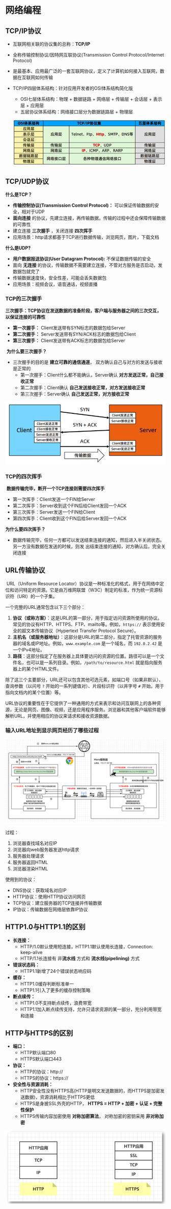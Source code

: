 # 网络编程

## TCP/IP协议

- 互联网相关联的协议集的总称：**TCP/IP**
- 全称传输控制协议/因特网互联协议(Transmission Control Protocol/Internet Protocol)

-  是最基本、应用最广泛的一套互联网协议，定义了计算机如何接入互联网，数据在互联网如何传输

- TCP/IP四层体系结构：针对应用开发者的OSI体系结构简化版

  - OSI七层体系结构：物理 + 数据链路 + 网络层 + 传输层 + 会话层 + 表示层 + 应用层
  - 五层协议体系结构：网络接口层分为数据链路层 + 物理层

  ![](image/tcp-ip.png)



## TCP/UDP协议

**什么是TCP？**

- **传输控制协议(Transmission Control Protocol)：** 可以保证传输数据的安全，相对于UDP 
- **面向连接** 的协议，先建立连接，再传输数据，传输的过程中还会保障传输数据的可靠性
- 建立连接 **三次握手** ，关闭连接 **四次挥手**
- 应用场景：http请求都基于TCP进行数据传输，浏览网页，图片，下载文档

**什么是UDP?**

- **用户数据报送协议(User Datagram Protocol):** 不保证数据传输的安全
- 面向 **无连接** 的协议，传输数据不需要建立连接，不管对方服务是否启动，发数据包就完了
- 传输数据速度快，安全性差，可能会丢失数据包
- 应用场景：视频会议，语音通话，视频直播



### TCP的三次握手

​	**三次握手：TCP协议在发送数据的准备阶段，客户端与服务器之间的三次交互，以保证连接的可靠性**	

- **第一次握手：** Client发送带有SYN标志的数据包给Server
- **第二次握手：** Server发送带有SYN/ACK标志的数据包给Client
- **第三次握手：** Client发送带有ACK标志的数据包给Server

​	**为什么要三次握手？**

- 三次握手的目的是 **建立可靠的通信通道**， 双方确认自己与对方的发送与接收是正常的
  - 第一次握手：Client什么都不能确认，Server确认 **对方发送正常，自己接收正常**
  - 第二次握手：Client确认 **自己发送接收正常，对方发送接收正常**
  - 第三次握手：Server确认 **自己发送正常，对方接收正常**

![](image/tcp.png)

### TCP的四次挥手

​	**数据传输完毕，断开一个TCP连接则需要四次挥手**

- 第一次挥手：Client发送一个FIN给Server
- 第二次挥手：Server收到这个FIN后给Client发回一个ACK
- 第三次挥手：Server发送一个FIN给Client
- 第四次挥手：Client收到这个FIN后给Server发回一个ACK

**为什么要四次挥手？**

- 数据传输完毕，任何一方都可以发送结束连接的通知，然后进入半关闭状态。另一方没有数据在发送的时候，则发 出结束连接的通知，对方确认后，完全关闭连接



## URL传输协议

​	URL（Uniform Resource Locator）协议是一种标准化的格式，用于在网络中定位和访问特定的资源。它是由万维网联盟（W3C）制定的标准，作为统一资源标识符（URI）的一个子集。

一个完整的URL通常包含以下三个部分：

1. **协议（或称方案）**：这是URL的第一部分，用于指定访问资源所使用的协议。常见的协议有HTTP、HTTPS、FTP、mailto等。例如，`https://` 表示使用安全的超文本传输协议（Hypertext Transfer Protocol Secure）。
2. **主机名（或服务器地址）**：这部分是URL的第二部分，指定了托管资源的服务器的域名或IP地址。例如，`www.example.com` 是一个域名，而 `192.0.2.42` 是一个IPv4地址。
3. **路径**：这部分指定了在服务器上具体要访问的资源的位置。路径可以是一个文件名，也可以是一系列目录。例如，`/path/to/resource.html` 就是指向服务器上的某个HTML文件。

除了这三个主要部分，URL还可以包含其他可选元素，如端口号（如果非默认）、查询参数（以问号 `?` 开始的一系列键值对）、片段标识符（以井字号 `#` 开始，用于指向文档内的某个位置）等。

URL协议的重要性在于它提供了一种通用的方式来表示和访问互联网上的各种资源，无论是网页、图像、视频，还是应用程序服务。浏览器和其他客户端软件能够解析URL，并使用相应的协议来请求和接收资源数据。



### 输入URL地址到显示网页经历了哪些过程

![](image/url.png)

过程：

1. 浏览器查找域名对应IP
2. 浏览器向web服务器发送http请求
3. 服务器处理请求
4. 服务器返回HTML
5. 浏览器渲染HTML

使用到的协议：

- DNS协议：获取域名对应IP
- HTTP协议：使用HTTP协议访问网页
- TCP协议：建立服务器的TCP连接并传输数据
- IP协议：传输数据在网络层依靠IP协议



## HTTP1.0与HTTP1.1的区别

- **长连接：** 
  - HTTP/1.0默认使用短连接，HTTP1.1默认使用长连接，Connection: keep-alive
  - HTTP/1.1长连接有 非**流水线** 方式和 **流水线(pipelining)** 方式
- **错误状态码：**
  - HTTP1.1新增了24个错误状态响应码
- **缓存：**
  - HTTP1.0缓存判断标准单一
  - HTTP1.1引入了更多的缓存控制策略
- **断点续传：**
  - HTTP1.0不支持断点续传，浪费带宽
  - HTTP1.1加入断点续传支持，允许只请求资源的某一部分，充分利用带宽和连接



## HTTP与HTTPS的区别

- **端口：**
  - HTTP默认端口80
  - HTTPS默认端口443
- **协议：**
  - HTTP的协议：http://
  - HTTPS的协议：https://
- **安全性与资源消耗：**
  - HTTP安全性没有HTTPS高(HTTP是明文发送数据的，而HTTPS是加密发送数据)，资源消耗相比于HTTPS更低
  - HTTPS是身披SSL外壳的HTTP， **HTTPS = HTTP + 加密 + 认证 + 完整性保护** 
  - HTTPS传输内容加密使用 **对称加密算法**， 对称加密的密钥采用 **非对称加密** 

![](image/https.png)